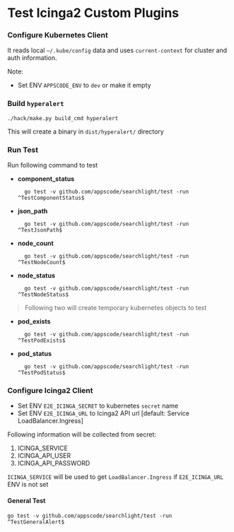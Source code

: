 # Test Icinga2 Custom Plugins

### Configure Kubernetes Client

It reads local `~/.kube/config` data and uses `current-context` for cluster and auth information.

Note:

* Set ENV `APPSCODE_ENV` to `dev` or make it empty


### Build `hyperalert`

    ./hack/make.py build_cmd hyperalert

 This will create a binary in `dist/hyperalert/` directory


### Run Test

Run following command to test

* __component_status__

        go test -v github.com/appscode/searchlight/test -run ^TestComponentStatus$

* __json_path__

        go test -v github.com/appscode/searchlight/test -run ^TestJsonPath$

* __node_count__

        go test -v github.com/appscode/searchlight/test -run ^TestNodeCount$

* __node_status__

        go test -v github.com/appscode/searchlight/test -run ^TestNodeStatus$

> Following two will create temporary kubernetes objects to test

* __pod_exists__

        go test -v github.com/appscode/searchlight/test -run ^TestPodExists$

* __pod_status__

        go test -v github.com/appscode/searchlight/test -run ^TestPodStatus$


### Configure Icinga2 Client

* Set ENV `E2E_ICINGA_SECRET` to kubernetes `secret` name
* Set ENV `E2E_ICINGA_URL` to Icinga2 API url [default: Service LoadBalancer.Ingress]

Following information will be collected from secret:

1. ICINGA_SERVICE
2. ICINGA_API_USER
3. ICINGA_API_PASSWORD

`ICINGA_SERVICE` will be used to get `LoadBalancer.Ingress` if `E2E_ICINGA_URL` ENV is not set

#### __General Test__

    go test -v github.com/appscode/searchlight/test -run ^TestGeneralAlert$
